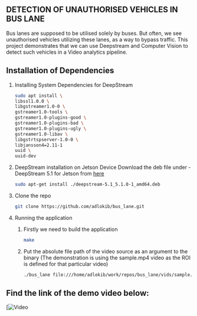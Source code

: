 ## DETECTION OF UNAUTHORISED VEHICLES IN BUS LANE
Bus lanes are supposed to be utilised solely by buses. But often, we see unauthorised vehicles utilizing these lanes, as a way to bypass traffic. This project demonstrates that we can use Deepstream and Computer Vision to detect such vehicles in a Video analytics pipeline.

## Installation of Dependencies
1. Installing System Dependencies for DeepStream
    ```sh
    sudo apt install \
    libssl1.0.0 \
    libgstreamer1.0-0 \
    gstreamer1.0-tools \
    gstreamer1.0-plugins-good \
    gstreamer1.0-plugins-bad \
    gstreamer1.0-plugins-ugly \
    gstreamer1.0-libav \
    libgstrtspserver-1.0-0 \
    libjansson4=2.11-1
    uuid \
    uuid-dev
    ```

2. DeepStream installation on Jetson Device
Download the deb file under - DeepStream 5.1 for Jetson from [here](https://developer.nvidia.com/deepstream-getting-started)

    ```sh
    sudo apt-get install ./deepstream-5.1_5.1.0-1_amd64.deb
    ```
    
2. Clone the repo
    ```sh
    git clone https://github.com/adlokib/bus_lane.git
    ```
3. Running the application

    1. Firstly we need to build the application
        ```sh
        make
        ```
    2. Put the absolute file path of the video source as an argument to the binary (The demonstration is using the sample.mp4 video as the ROI is defined for that particular video)
        ```sh
        ./bus_lane file:///home/adlokib/work/repos/bus_lane/vids/sample.mp4
        
        
## Find the link of the demo video below:
[![Video](https://youtu.be/OoehrovGrls)
